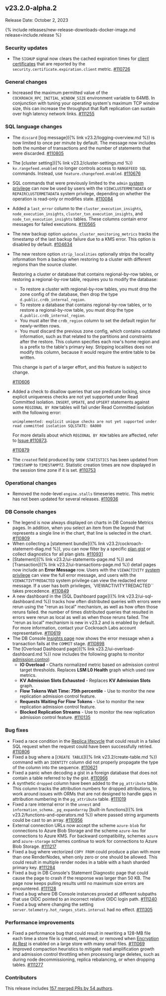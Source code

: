 ## v23.2.0-alpha.2

Release Date: October 2, 2023

{% include releases/new-release-downloads-docker-image.md release=include.release %}

<h3 id="v23-2-0-alpha-2-security-updates">Security updates</h3>

- The `SIGHUP` signal now clears the cached expiration times for [client certificates](https://www.cockroachlabs.com/docs/v23.2/cockroach-cert#how-security-certificates-work) that are reported by the `security.certificate.expiration.client` metric. [#110726][#110726]

<h3 id="v23-2-0-alpha-2-general-changes">General changes</h3>

- Increased the maximum permitted value of the `COCKROACH_RPC_INITIAL_WINDOW_SIZE` environment variable to 64MB. In conjunction with tuning your operating system's maximum TCP window size, this can increase the throughput that Raft replication can sustain over high latency network links. [#111255][#111255]

<h3 id="v23-2-0-alpha-2-sql-language-changes">SQL language changes</h3>

- The `discard` [log message]({% link v23.2/logging-overview.md %}) is now limited to once per minute by default. The message now includes both the number of transactions and the number of statements that were discarded. [#110805][#110805]
- The [cluster setting]({% link v23.2/cluster-settings.md %}) `kv.rangefeed.enabled` no longer controls access to `RANGEFEED SQL` commands. Instead, use `feature.changefeed.enabled`. [#110676][#110676]
- SQL commands that were previously limited to the `admin` [system privilege](https://www.cockroachlabs.com/docs/v23.2/security-reference/authorization#supported-privileges) can now be used by users with the `VIEWCLUSTERMETADATA` or `REPAIRCLUSTERMETADATA` system privilege, depending on whether the operation is read-only or modifies state. [#110084][#110084]
- Added a `last_error` column to the `cluster_execution_insights`, `node_execution_insights`, `cluster_txn_execution_insights`, and `node_txn_execution_insights` tables. These columns contain error messages for failed executions. [#110565][#110565]
- The new backup option `updates_cluster_monitoring_metrics` tracks the timestamp of the last backup failure due to a KMS error. This option is disabled by default. [#104634][#104634]
- The new restore option `strip_localities` optionally strips the locality information from a backup when restoring to a cluster with different regions than the source cluster.

  Restoring a cluster or database that contains regional-by-row tables, or restoring a regional-by-row table, requires you to modify the database:

  - To restore a cluster with regional-by-row tables, you must drop the zone config of the database, then drop the type `d.public.crdb_internal_region`.
  - To restore a database that contains regional-by-row tables, or to restore a regional-by-row table, you must drop the type `d.public.crdb_internal_region`.
  - You must alter the `crdb_region` column to set the default region for newly-written rows.
  - You must discard the previous zone config, which contains outdated information, such as that related to the partitions and constraints after the restore. This column specifies each row's home region and is a prefix to the table's primary key. Stripping localities does not modify this column, because it would require the entire table to be written.

  This change is part of a larger effort, and this feature is subject to change.

  [#110606][#110606]

- Added a check to disallow queries that use predicate locking, since explicit uniqueness checks are not yet supported under Read Committed isolation. `INSERT`, `UPDATE`, and `UPSERT` statements against some `REGIONAL BY ROW` tables will fail under Read Committed isolation with the following error:

  ~~~ shell
  unimplemented: explicit unique checks are not yet supported under read committed isolation SQLSTATE: 0A000
  ~~~

    For more details about which `REGIONAL BY ROW` tables are affected, refer to [Issue #110873](https://github.com/cockroachdb/cockroach/issues/110873).

    [#110879][#110879]
- The `created` field produced by `SHOW STATISTICS` has been updated from `TIMESTAMP` to `TIMESTAMPTZ`. Statistic creation times are now displayed in the session time zone if it is set. [#110753][#110753]

<h3 id="v23-2-0-alpha-2-operational-changes">Operational changes</h3>

- Removed the node-level `engine.stalls` timeseries metric. This metric has not been updated for several releases. [#110936][#110936]

<h3 id="v23-2-0-alpha-2-db-console-changes">DB Console changes</h3>

- The legend is now always displayed on charts in DB Console Metrics pages. In addition, when you select an item from the legend that represents a single line in the chart, that line is selected in the chart. [#110809][#110809]
- When collecting a [statement bundle]({% link v23.2/cockroach-statement-diag.md %}), you can now filter by a specific [plan gist](https://www.cockroachlabs.com/docs/v23.2/ui-statements-page#explain-plans) or collect diagnostics for all plan gists. [#110931][#110931]
- [Statement]({% link v23.2/ui-statements-page.md %}) and [Transaction]({% link v23.2/ui-transactions-page.md %}) detail pages now include an **Error Message** row. Users with the `VIEWACTIVITY` [system privilege](https://www.cockroachlabs.com/docs/v23.2/security-reference/authorization#supported-privileges) can view the full error message, and users with the `VIEWACTIVTYREDACTED` system privilege can view the redacted error message. If a user has both privileges, `VIEWACTIVITYTREDACTED`` takes precedence. [#110849][#110849]
- A new dashboard in the [SQL Dashboard page]({% link v23.2/ui-sql-dashboard.md %}) tracks how often distributed queries with errors were rerun using the "rerun as local" mechanism, as well as how often those reruns failed. the number of times distributed queries that resulted in errors were rerun as local as well as when those reruns failed. The "rerun as local" mechanism is new in v23.2 and is enabled by default. For more information, contact your Cockroach Labs account representative. [#110619][#110619]
- The DB Console [Insights page](https://cockroachlabs.com/docs/v23.2/ui-insights-page) now shows the error message when a transaction fails at the `COMMIT` stage. [#110898][#110898]
- The [Overload Dashboard page]({% link v23.2/ui-overload-dashboard.md %}) now includes the following graphs to monitor [admission control](https://www.cockroachlabs.com/docs/v23.2/admission-control.html):
    - **IO Overload** - Charts normalized metric based on admission control target thresholds. Replaces **LSM L0 Health** graph which used raw metrics.
    - **KV Admission Slots Exhausted** - Replaces **KV Admission Slots** graph.
    - **Flow Tokens Wait Time: 75th percentile** - Use to monitor the new replication admission control feature.
    - **Requests Waiting For Flow Tokens** - Use to monitor the new replication admission control feature.
    - **Blocked Replication Streams** - Use to monitor the new replication admission control feature.
[#110135][#110135]

<h3 id="v23-2-0-alpha-2-bug-fixes">Bug fixes</h3>

- Fixed a race condition in the [Replica lifecycle](https://www.cockroachlabs.com/docs/v23.2/architecture/replication-layer) that could result in a failed SQL request when the request could have been successfully retried. [#110806][#110806]
- Fixed a bug where a [`CREATE TABLE`]({% link v23.2/create-table.md %}) command with an `IDENTITY` column did not properly propagate the type of the column into the sequence. [#110621][#110621]
- Fixed a panic when decoding a gist in a foreign database that does not contain a table referred to by the gist. [#110966][#110966]
- A synthetic `dropped` column have been added to the `pg_attribute` table. This column tracks the attribution numbers for dropped attributions, to work around issues with ORMs that are not designed to handle gaps in attribution numbering in the `pg_attribute` table. [#111019][#111019]
- Fixed a rare internal error in the `unnest` and `information_schema._pg_expandarray` [built-in functions]({% link v23.2/functions-and-operators.md %}) where passed string arguments could be cast to an array. [#110956][#110956]
- External connection URLs now accept the scheme `azure-blob` for connections to Azure Blob Storage and the scheme `azure-kms` for connections to Azure KMS. For backward compatibility, schemes `azure` and `azure-storage` schemes continue to work for connections to Azure Blob Storage. [#111217][#111217]
- Fixed a bug where vectorized `COPY FROM` could produce a plan with more than one RenderNodes, when only zero or one should be allowed. This could result in multiple render nodes in a table with a hash sharded primary key. [#111284][#111284]
- Fixed a bug in DB Console's Statement Diagnostic page that could cause the page to crash if the response was larger than 50 KB. The page now keeps pulling results until no maximum size errors are encountered. [#111128][#111128]
- Fixed a bug where DB Console instances proxied at different subpaths that use OIDC pointed to an incorrect relative OIDC login path. [#111240][#111240]
- Fixed a bug where changing the setting `server.telemetry.hot_ranges_stats.interval` had no effect. [#111305][#111305]

<h3 id="v23-2-0-alpha-2-performance-improvements">Performance improvements</h3>

- Fixed a performance bug that could result in rewriting a 128-MB file each time a store file is created, renamed, or removed when [Encryption At Rest](https://www.cockroachlabs.com/docs/v23.2/security-reference/encryption#encryption-at-rest) is enabled on a large store with many small files. [#111069][#111069]
- Improved compaction heuristics to mitigate read amplification growth and admission control throttling when processing large deletes, such as during node decommissioning, replica rebalancing, or when dropping tables. [#111277][#111277]

<h3 id="v23-2-0-alpha-2-contributors">Contributors</h3>

This release includes [157 merged PRs by 54 authors](https://github.com/cockroachdb/cockroach/compare/v23.2.0-alpha.1...2111b61b2d7c789bc03b1e9392062df80c779075).

</div>

[#104634]: https://github.com/cockroachdb/cockroach/pull/104634
[#110084]: https://github.com/cockroachdb/cockroach/pull/110084
[#110135]: https://github.com/cockroachdb/cockroach/pull/110135
[#110565]: https://github.com/cockroachdb/cockroach/pull/110565
[#110606]: https://github.com/cockroachdb/cockroach/pull/110606
[#110609]: https://github.com/cockroachdb/cockroach/pull/110609
[#110619]: https://github.com/cockroachdb/cockroach/pull/110619
[#110621]: https://github.com/cockroachdb/cockroach/pull/110621
[#110676]: https://github.com/cockroachdb/cockroach/pull/110676
[#110726]: https://github.com/cockroachdb/cockroach/pull/110726
[#110753]: https://github.com/cockroachdb/cockroach/pull/110753
[#110805]: https://github.com/cockroachdb/cockroach/pull/110805
[#110806]: https://github.com/cockroachdb/cockroach/pull/110806
[#110809]: https://github.com/cockroachdb/cockroach/pull/110809
[#110849]: https://github.com/cockroachdb/cockroach/pull/110849
[#110879]: https://github.com/cockroachdb/cockroach/pull/110879
[#110898]: https://github.com/cockroachdb/cockroach/pull/110898
[#110931]: https://github.com/cockroachdb/cockroach/pull/110931
[#110936]: https://github.com/cockroachdb/cockroach/pull/110936
[#110956]: https://github.com/cockroachdb/cockroach/pull/110956
[#110966]: https://github.com/cockroachdb/cockroach/pull/110966
[#111019]: https://github.com/cockroachdb/cockroach/pull/111019
[#111069]: https://github.com/cockroachdb/cockroach/pull/111069
[#111115]: https://github.com/cockroachdb/cockroach/pull/111115
[#111128]: https://github.com/cockroachdb/cockroach/pull/111128
[#111217]: https://github.com/cockroachdb/cockroach/pull/111217
[#111240]: https://github.com/cockroachdb/cockroach/pull/111240
[#111255]: https://github.com/cockroachdb/cockroach/pull/111255
[#111277]: https://github.com/cockroachdb/cockroach/pull/111277
[#111284]: https://github.com/cockroachdb/cockroach/pull/111284
[#111305]: https://github.com/cockroachdb/cockroach/pull/111305
